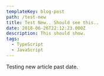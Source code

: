 ```yaml
---
templateKey: blog-post
path: /test-new
title: Test New.. Should see this..
date: 2018-06-26T22:12:23.000Z
description: This should show.
tags:
  - TypeScript
  - JavaScript
---
```


Testing new article past date.